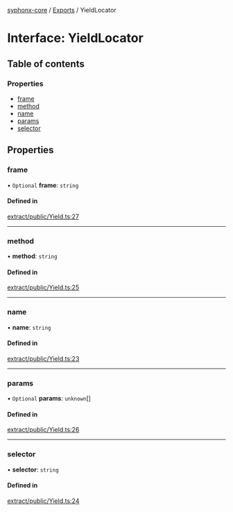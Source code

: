 [syphonx-core](../README.md) / [Exports](../modules.md) / YieldLocator

# Interface: YieldLocator

## Table of contents

### Properties

- [frame](YieldLocator.md#frame)
- [method](YieldLocator.md#method)
- [name](YieldLocator.md#name)
- [params](YieldLocator.md#params)
- [selector](YieldLocator.md#selector)

## Properties

### frame

• `Optional` **frame**: `string`

#### Defined in

[extract/public/Yield.ts:27](https://github.com/dtempx/syphonx-core/blob/211cc18/extract/public/Yield.ts#L27)

___

### method

• **method**: `string`

#### Defined in

[extract/public/Yield.ts:25](https://github.com/dtempx/syphonx-core/blob/211cc18/extract/public/Yield.ts#L25)

___

### name

• **name**: `string`

#### Defined in

[extract/public/Yield.ts:23](https://github.com/dtempx/syphonx-core/blob/211cc18/extract/public/Yield.ts#L23)

___

### params

• `Optional` **params**: `unknown`[]

#### Defined in

[extract/public/Yield.ts:26](https://github.com/dtempx/syphonx-core/blob/211cc18/extract/public/Yield.ts#L26)

___

### selector

• **selector**: `string`

#### Defined in

[extract/public/Yield.ts:24](https://github.com/dtempx/syphonx-core/blob/211cc18/extract/public/Yield.ts#L24)
